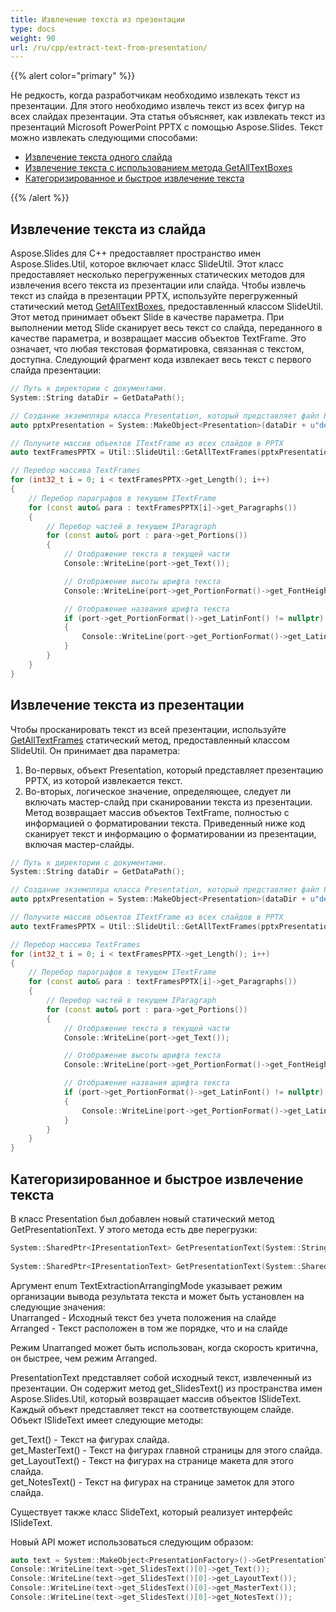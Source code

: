 ```yaml
---
title: Извлечение текста из презентации
type: docs
weight: 90
url: /ru/cpp/extract-text-from-presentation/
---
```


{{% alert color="primary" %}} 

Не редкость, когда разработчикам необходимо извлекать текст из презентации. Для этого необходимо извлечь текст из всех фигур на всех слайдах презентации. Эта статья объясняет, как извлекать текст из презентаций Microsoft PowerPoint PPTX с помощью Aspose.Slides. Текст можно извлекать следующими способами:

- [Извлечение текста одного слайда](/slides/ru/cpp/extracting-text-from-the-presentation/)
- [Извлечение текста с использованием метода GetAllTextBoxes](/slides/ru/cpp/extracting-text-from-the-presentation/)
- [Категоризированное и быстрое извлечение текста](/slides/ru/cpp/extracting-text-from-the-presentation/)

{{% /alert %}} 
## **Извлечение текста из слайда**
Aspose.Slides для C++ предоставляет пространство имен Aspose.Slides.Util, которое включает класс SlideUtil. Этот класс предоставляет несколько перегруженных статических методов для извлечения всего текста из презентации или слайда. Чтобы извлечь текст из слайда в презентации PPTX, 
используйте перегруженный статический метод [GetAllTextBoxes](https://reference.aspose.com/slides/cpp/class/aspose.slides.util.slide_util#a97da94e3fc5230cdfc0e30b444c127df), предоставленный классом SlideUtil. Этот метод принимает объект Slide в качестве параметра.
При выполнении метод Slide сканирует весь текст со слайда, переданного в качестве параметра, и возвращает массив объектов TextFrame. Это означает, что любая текстовая форматировка, связанная с текстом, доступна. Следующий фрагмент кода извлекает весь текст с первого слайда презентации:

``` cpp
// Путь к директории с документами.
System::String dataDir = GetDataPath();

// Создание экземпляра класса Presentation, который представляет файл PPTX
auto pptxPresentation = System::MakeObject<Presentation>(dataDir + u"demo.pptx");

// Получите массив объектов ITextFrame из всех слайдов в PPTX
auto textFramesPPTX = Util::SlideUtil::GetAllTextFrames(pptxPresentation, true);

// Перебор массива TextFrames
for (int32_t i = 0; i < textFramesPPTX->get_Length(); i++)
{
	// Перебор параграфов в текущем ITextFrame
	for (const auto& para : textFramesPPTX[i]->get_Paragraphs())
	{
		// Перебор частей в текущем IParagraph
		for (const auto& port : para->get_Portions())
		{
			// Отображение текста в текущей части
			Console::WriteLine(port->get_Text());

			// Отображение высоты шрифта текста
			Console::WriteLine(port->get_PortionFormat()->get_FontHeight());

			// Отображение названия шрифта текста
			if (port->get_PortionFormat()->get_LatinFont() != nullptr)
			{
				Console::WriteLine(port->get_PortionFormat()->get_LatinFont()->get_FontName());
			}
		}
	}
}
```

## **Извлечение текста из презентации**
Чтобы просканировать текст из всей презентации, используйте 
[GetAllTextFrames](https://reference.aspose.com/slides/cpp/class/aspose.slides.util.slide_util#a5a0aebdc520e5258c8a1f665fdb8be12) статический метод, предоставленный классом SlideUtil. Он принимает два параметра:

1. Во-первых, объект Presentation, который представляет презентацию PPTX, из которой извлекается текст.
1. Во-вторых, логическое значение, определяющее, следует ли включать мастер-слайд при сканировании текста из презентации.
   Метод возвращает массив объектов TextFrame, полностью с информацией о форматировании текста. Приведенный ниже код сканирует текст и информацию о форматировании из презентации, включая мастер-слайды.

``` cpp
// Путь к директории с документами.
System::String dataDir = GetDataPath();

// Создание экземпляра класса Presentation, который представляет файл PPTX
auto pptxPresentation = System::MakeObject<Presentation>(dataDir + u"demo.pptx");

// Получите массив объектов ITextFrame из всех слайдов в PPTX
auto textFramesPPTX = Util::SlideUtil::GetAllTextFrames(pptxPresentation, true);

// Перебор массива TextFrames
for (int32_t i = 0; i < textFramesPPTX->get_Length(); i++)
{
	// Перебор параграфов в текущем ITextFrame
	for (const auto& para : textFramesPPTX[i]->get_Paragraphs())
	{
		// Перебор частей в текущем IParagraph
		for (const auto& port : para->get_Portions())
		{
			// Отображение текста в текущей части
			Console::WriteLine(port->get_Text());

			// Отображение высоты шрифта текста
			Console::WriteLine(port->get_PortionFormat()->get_FontHeight());

			// Отображение названия шрифта текста
			if (port->get_PortionFormat()->get_LatinFont() != nullptr)
			{
				Console::WriteLine(port->get_PortionFormat()->get_LatinFont()->get_FontName());
			}
		}
	}
}
```

## **Категоризированное и быстрое извлечение текста**
В класс Presentation был добавлен новый статический метод GetPresentationText. У этого метода есть две перегрузки:

``` cpp
System::SharedPtr<IPresentationText> GetPresentationText(System::String file, TextExtractionArrangingMode mode) override
 
System::SharedPtr<IPresentationText> GetPresentationText(System::SharedPtr<System::IO::Stream> stream, TextExtractionArrangingMode mode) override
```

Аргумент enum TextExtractionArrangingMode указывает режим организации вывода результата текста и может быть установлен на следующие значения:  
Unarranged - Исходный текст без учета положения на слайде  
Arranged - Текст расположен в том же порядке, что и на слайде

Режим Unarranged может быть использован, когда скорость критична, он быстрее, чем режим Arranged.

PresentationText представляет собой исходный текст, извлеченный из презентации. Он содержит метод get_SlidesText() из пространства имен Aspose.Slides.Util, который возвращает массив объектов ISlideText. Каждый объект представляет текст на соответствующем слайде. Объект ISlideText имеет следующие методы:

get_Text() - Текст на фигурах слайда.  
get_MasterText() - Текст на фигурах главной страницы для этого слайда.  
get_LayoutText() - Текст на фигурах на странице макета для этого слайда.  
get_NotesText() - Текст на фигурах на странице заметок для этого слайда.

Существует также класс SlideText, который реализует интерфейс ISlideText.

Новый API может использоваться следующим образом:

``` cpp
auto text = System::MakeObject<PresentationFactory>()->GetPresentationText(u"presentation.ppt", TextExtractionArrangingMode::Unarranged);
Console::WriteLine(text->get_SlidesText()[0]->get_Text());
Console::WriteLine(text->get_SlidesText()[0]->get_LayoutText());
Console::WriteLine(text->get_SlidesText()[0]->get_MasterText());
Console::WriteLine(text->get_SlidesText()[0]->get_NotesText());
```